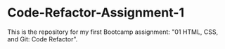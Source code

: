 # Code-Refactor-Assignment-1
This is the repository for my first Bootcamp assignment: "01 HTML, CSS, and Git: Code Refactor".
